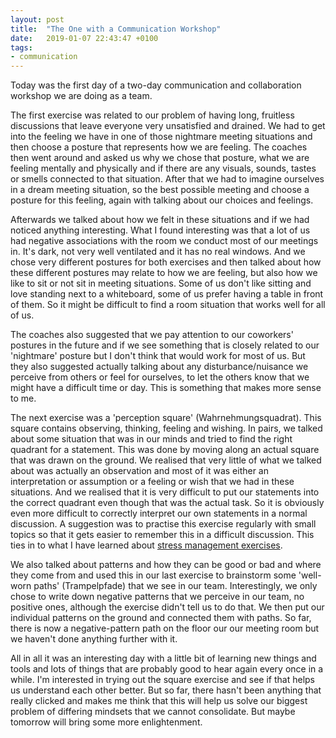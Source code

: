 ```yaml
---
layout: post
title:  "The One with a Communication Workshop"
date:   2019-01-07 22:43:47 +0100
tags: 
- communication
---
```


Today was the first day of a two-day communication and collaboration workshop we are doing as a team.

The first exercise was related to our problem of having long, fruitless discussions that leave everyone very unsatisfied and drained. We had to get into the feeling we have in one of those nightmare meeting situations and then choose a posture that represents how we are feeling. The coaches then went around and asked us why we chose that posture, what we are feeling mentally and physically and if there are any visuals, sounds, tastes or smells connected to that situation. After that we had to imagine ourselves in a dream meeting situation, so the best possible meeting and choose a posture for this feeling, again with talking about our choices and feelings.

Afterwards we talked about how we felt in these situations and if we had noticed anything interesting. What I found interesting was that a lot of us had negative associations with the room we conduct most of our meetings in. It's dark, not very well ventilated and it has no real windows. And we chose very different postures for both exercises and then talked about how these different postures may relate to how we are feeling, but also how we like to sit or not sit in meeting situations. Some of us don't like sitting and love standing next to a whiteboard, some of us prefer having a table in front of them. So it might be difficult to find a room situation that works well for all of us. 

The coaches also suggested that we pay attention to our coworkers' postures in the future and if we see something that is closely related to our 'nightmare' posture but I don't think that would work for most of us. But they also suggested actually talking about any disturbance/nuisance we perceive from others or feel for ourselves, to let the others know that we might have a difficult time or day. This is something that makes more sense to me.

The next exercise was a 'perception square' (Wahrnehmungsquadrat). This square contains observing, thinking, feeling and wishing. In pairs, we talked about some situation that was in our minds and tried to find the right quadrant for a statement. This was done by moving along an actual square that was drawn on the ground. We realised that very little of what we talked about was actually an observation and most of it was either an interpretation or assumption or a feeling or wish that we had in these situations. And we realised that it is very difficult to put our statements into the correct quadrant even though that was the actual task. So it is obviously even more difficult to correctly interpret our own statements in a normal discussion. A suggestion was to practise this exercise regularly with small topics so that it gets easier to remember this in a difficult discussion. This ties in to what I have learned about [stress management exercises](../../../2018/12/05/progressive-muscle-relaxation.html).

We also talked about patterns and how they can be good or bad and where they come from and used this in our last exercise to brainstorm some 'well-worn paths' (Trampelpfade) that we see in our team. Interestingly, we only chose to write down negative patterns that we perceive in our team, no positive ones, although the exercise didn't tell us to do that. We then put our individual patterns on the ground and connected them with paths. So far, there is now a negative-pattern path on the floor our our meeting room but we haven't done anything further with it.

All in all it was an interesting day with a little bit of learning new things and tools and lots of things that are probably good to hear again every once in a while. I'm interested in trying out the square exercise and see if that helps us understand each other better. But so far, there hasn't been anything that really clicked and makes me think that this will help us solve our biggest problem of differing mindsets that we cannot consolidate. But maybe tomorrow will bring some more enlightenment.
